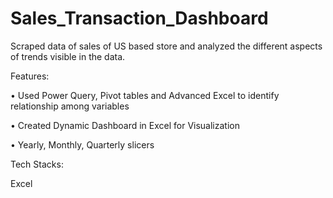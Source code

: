 # Sales_Transaction_Dashboard

Scraped data of sales of US based store and analyzed the different aspects of trends
visible in the data.

Features:

• Used Power Query, Pivot tables and Advanced Excel to identify relationship
among variables

• Created Dynamic Dashboard in Excel for Visualization

• Yearly, Monthly, Quarterly slicers

Tech Stacks:

Excel
